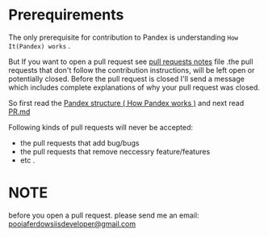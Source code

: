 # Prerequirements
The only prerequisite for contribution to Pandex is understanding `How It(Pandex) works` .

But If you want to open a pull request see [pull requests notes](PR.md) file .the pull requests that don't follow the contribution instructions, will be left open or potentially closed. Before the pull request is closed I'll send a message which includes complete explanations of why your pull request was closed.

So first read the [Pandex structure ( How Pandex works )](STRUCT.md) and next read [PR.md](PR.md)

Following kinds of pull requests will never be accepted:
* the pull requests that add bug/bugs
* the pull requests that remove neccessry feature/features
* etc .

# NOTE 
before you open a pull request. please send me an email:
<pooiaferdowsiisdeveloper@gmail.com>